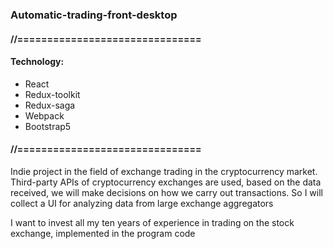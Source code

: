 ### Automatic-trading-front-desktop
#### //===============================
#### Technology: 
  * React
  * Redux-toolkit
  * Redux-saga
  * Webpack
  * Bootstrap5
#### //===============================
Indie project in the field of exchange trading in the cryptocurrency market. Third-party APIs of cryptocurrency exchanges are used, based on the data received, we will make decisions on how we carry out transactions. So I will collect a UI for analyzing data from large exchange aggregators

I want to invest all my ten years of experience in trading on the stock exchange, implemented in the program code
